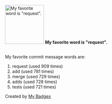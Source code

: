 <img src="https://my-badges.github.io/my-badges/favorite-word.png" alt="My favorite word is &quot;request&quot;." title="My favorite word is &quot;request&quot;." width="128">
<strong>My favorite word is &quot;request&quot;.</strong>
<br><br>

My favorite commit message words are:

1. request (used 909 times)
2. add (used 781 times)
3. merge (used 729 times)
4. adds (used 728 times)
5. tests (used 721 times)


Created by <a href="https://github.com/my-badges/my-badges">My Badges</a>